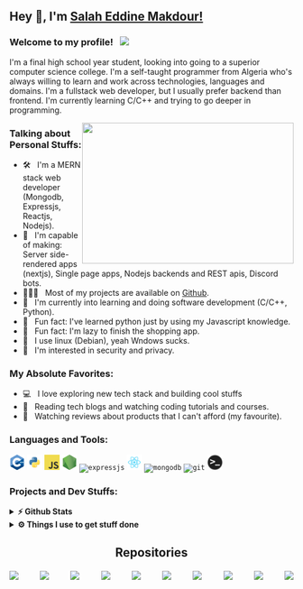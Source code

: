## Hey 👋, I'm [Salah Eddine Makdour!](https://github.com/salahmak/)

### Welcome to my profile! &nbsp; ![](https://visitor-badge.glitch.me/badge?page_id=salahmak&style=flat-square&color=0088cc)

I'm a final high school year student, looking into going to a superior computer science college. I'm a self-taught programmer from Algeria who's always willing to learn and work across technologies, languages and domains. I'm a fullstack web developer, but I usually prefer backend than frontend. I'm currently learning C/C++ and trying to go deeper in programming.

<img align="right" height="250" width="375" alt="" src="https://camo.githubusercontent.com/166a6af24d787a35796e6fd4a858a390f3c8b8d687203d85f4f1eeb57ce7a6c8/68747470733a2f2f6d656469612e67697068792e636f6d2f6d656469612f33466a4550624b7145506850706d433875592f67697068792e676966" />


### Talking about Personal Stuffs:

- 🛠 &nbsp; I'm a MERN stack web developer (Mongodb, Expressjs, Reactjs, Nodejs).
- 🚀 &nbsp; I'm capable of making: Server side-rendered apps (nextjs), Single page apps, Nodejs backends and REST apis, Discord bots.
- 👨🏻‍💻 &nbsp; Most of my projects are available on [Github](https://github.com/salahmak).
- 💬 &nbsp; I'm currently into learning and doing software development (C/C++, Python).
- 👾 &nbsp; Fun fact: I've learned python just by using my Javascript knowledge.
- 👾 &nbsp; Fun fact: I'm lazy to finish the shopping app.
- 📝 &nbsp; I use linux (Debian), yeah Wndows sucks.
- 📝 &nbsp; I'm interested in security and privacy.

### My Absolute Favorites:

- 💻 &nbsp; I love exploring new tech stack and building cool stuffs
- 📰 &nbsp; Reading tech blogs and watching coding tutorials and courses.
- 🍕 &nbsp; Watching reviews about products that I can't afford (my favourite).

### Languages and Tools:

<code><img height="27" src="https://raw.githubusercontent.com/github/explore/80688e429a7d4ef2fca1e82350fe8e3517d3494d/topics/cpp/cpp.png" alt="cpp"></code>
<code><img height="27" src="https://raw.githubusercontent.com/github/explore/80688e429a7d4ef2fca1e82350fe8e3517d3494d/topics/python/python.png" alt="python"></code>
<code><img height="27" src="https://raw.githubusercontent.com/github/explore/80688e429a7d4ef2fca1e82350fe8e3517d3494d/topics/javascript/javascript.png" alt="javascript"></code>
<code><img height="27" src="https://raw.githubusercontent.com/github/explore/80688e429a7d4ef2fca1e82350fe8e3517d3494d/topics/nodejs/nodejs.png" alt="nodejs"></code>
<code><img height="27" src="https://devicons.github.io/devicon/devicon.git/icons/express/express-original.svg" alt="expressjs"></code>
<code><img height="27" src="https://raw.githubusercontent.com/github/explore/80688e429a7d4ef2fca1e82350fe8e3517d3494d/topics/react/react.png" alt="react"></code>
<code><img height="27" src="https://encrypted-tbn0.gstatic.com/images?q=tbn%3AANd9GcSTTzPAw-55ssm1Im594xYZ9eRQu2JylrkYLg&usqp=CAU" alt="mongodb"></code>
<code><img height="27" src="https://devicons.github.io/devicon/devicon.git/icons/git/git-original.svg" alt="git"></code>
<code><img height="27" src="https://raw.githubusercontent.com/github/explore/80688e429a7d4ef2fca1e82350fe8e3517d3494d/topics/terminal/terminal.png" alt="terminal"></code>

<!--
<code><img height="25" src="https://raw.githubusercontent.com/github/explore/80688e429a7d4ef2fca1e82350fe8e3517d3494d/topics/sass/sass.png" alt="sass"></code>
-->

### Projects and Dev Stuffs:

<details> 
  <summary><b>⚡ Github Stats</b></summary>

<img height="180em" src="https://github-readme-stats.vercel.app/api?username=salahmak&show_icons=true&hide_border=true" />
<img height="180em" src="https://github-readme-stats.vercel.app/api/top-langs/?username=salahmak&exclude_repo=KNN-Image-Classification&show_icons=true&hide_border=true&layout=compact&langs_count=8"/>
</details>

 
<details> 
  <br />
  <summary><b>⚙️ Things I use to get stuff done</b></summary>
    <ul>
        <li><b>OS:</b> Debian 10.6</li>
      <li><b>CPU: </b> Intel pentium 2.16ghz</li>
        <li><b>Ram: </b> 3 gb ddr2</li>
        <li><b>GPU: </b> Intel HD graphics</li>
      <li><b>Code Editors:</b> Sublime text 3 - Codelite - vim</li>
      <br />
  </ul> 
</details>

<h2 align="center">Repositories</h2>
<div style="width: 100% ;display: flex; flex-direction: row; flex-wrap: wrap; justify-content: space-between;">
  <a href="https://github.com/salahmak/Covid-19-shopping-app-backend">
    <img align="center" src="https://github-readme-stats.vercel.app/api/pin/?username=salahmak&repo=Covid-19-shopping-app-backend&theme=synthwave" />
  </a>
  <a href="https://github.com/salahmak/Quick-Shopping-app-for-covid-19-pandemic">
    <img align="center" src="https://github-readme-stats.vercel.app/api/pin/?username=salahmak&repo=Quick-Shopping-app-for-covid-19-pandemic&theme=synthwave" />
  </a>
  <a href="https://github.com/salahmak/refinity-cpanel">
    <img align="center" src="https://github-readme-stats.vercel.app/api/pin/?username=salahmak&repo=refinity-cpanel&theme=synthwave" />
  </a>
  <a href="https://github.com/salahmak/refinity-backend">
    <img align="center" src="https://github-readme-stats.vercel.app/api/pin/?username=salahmak&repo=refinity-backend&theme=synthwave" />
  </a>
  <a href="https://github.com/salahmak/Full-stack-face-detection-app">
    <img align="center" src="https://github-readme-stats.vercel.app/api/pin/?username=salahmak&repo=Full-stack-face-detection-app&theme=synthwave" />
  </a>
  <a href="https://github.com/salahmak/fullstack-face-detection-app-backend">
    <img align="center" src="https://github-readme-stats.vercel.app/api/pin/?username=salahmak&repo=fullstack-face-detection-app-backend&theme=synthwave" />
  </a>
  <a href="https://github.com/salahmak/phone-number-list-generator">
    <img align="center" src="https://github-readme-stats.vercel.app/api/pin/?username=salahmak&repo=phone-number-list-generator&theme=synthwave" />
  </a>
  <a href="https://github.com/salahmak/simple-react-chatting-app">
    <img align="center" src="https://github-readme-stats.vercel.app/api/pin/?username=salahmak&repo=simple-react-chatting-app&theme=synthwave" />
  </a>
  <a href="https://github.com/salahmak/cpp-memory-game">
    <img align="center" src="https://github-readme-stats.vercel.app/api/pin/?username=salahmak&repo=cpp-memory-game&theme=synthwave" />
  </a>
  <a href="https://github.com/salahmak/saloon-app-rest-api">
    <img align="center" src="https://github-readme-stats.vercel.app/api/pin/?username=salahmak&repo=saloon-app-rest-api&theme=synthwave" />
  </a>

</div>